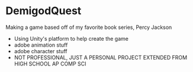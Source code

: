 # DemigodQuest
Making a game based off of my favorite book series, Percy Jackson

 -  Using Unity's platform to help create the game
 -  adobe animation stuff
 -  adobe character stuff
 -  NOT PROFESSIONAL, JUST A PERSONAL PROJECT EXTENDED FROM HIGH SCHOOL AP COMP SCI
